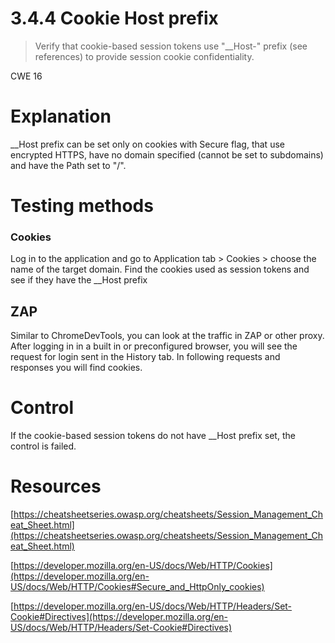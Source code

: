 # 3.4.4 Cookie Host prefix

> Verify that cookie-based session tokens use "__Host-" prefix (see references) to provide session cookie confidentiality.

CWE 16

# Explanation

__Host prefix can be set only on cookies with Secure flag, that use encrypted HTTPS, have no domain specified (cannot be set to subdomains) and have the Path set to "/".

# Testing methods

### Cookies

Log in to the application and go to Application tab > Cookies > choose the name of the target domain. Find the cookies used as session tokens and see if they have the __Host prefix

## ZAP

Similar to ChromeDevTools, you can look at the traffic in ZAP or other proxy. After logging in in a built in or preconfigured browser, you will see the request for login sent in the History tab. In following requests and responses you will find cookies.  

# Control

If the cookie-based session tokens do not have __Host prefix set, the control is failed.

# Resources

[https://cheatsheetseries.owasp.org/cheatsheets/Session_Management_Cheat_Sheet.html](https://cheatsheetseries.owasp.org/cheatsheets/Session_Management_Cheat_Sheet.html)

[https://developer.mozilla.org/en-US/docs/Web/HTTP/Cookies](https://developer.mozilla.org/en-US/docs/Web/HTTP/Cookies#Secure_and_HttpOnly_cookies)

[https://developer.mozilla.org/en-US/docs/Web/HTTP/Headers/Set-Cookie#Directives](https://developer.mozilla.org/en-US/docs/Web/HTTP/Headers/Set-Cookie#Directives)